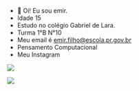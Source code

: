 - 👋 Oi! Eu sou emir.
- Idade 15 
- Estudo no colégio Gabriel de Lara.
- Turma 1°B N°10
- Meu email é emir.filho@escola.pr.gov.br
- Pensamento Computacional
- Meu Instagram 
<a href="https://www.instagram.com/emirrhfb" alt="Instagram" target="_blank">
<img src="https://img.shields.io/badge/-Instagram-DF0174?style=for-the-badge&labelColor=DF0174&logo=instagram&logoColor=white&link=https://www.instagram.com/USERNAME">
</a>

![](leagueoflegends-league-of-legends-riot-games-helmet-bro-QWMNhFtiHL9qAGyZkL.gif)
